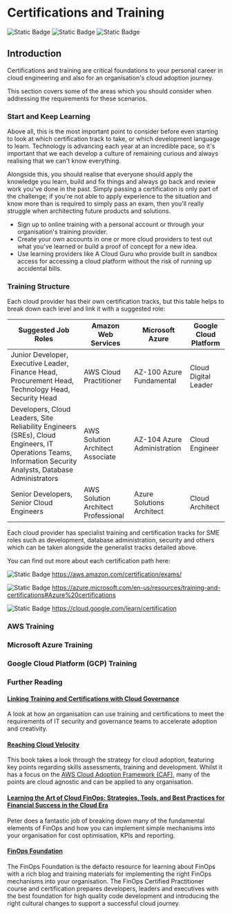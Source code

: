 # Certifications and Training

![Static Badge](https://img.shields.io/badge/Cloud%20Provider-AWS-orange) ![Static Badge](https://img.shields.io/badge/Cloud%20Provider-Azure-lightblue) ![Static Badge](https://img.shields.io/badge/Cloud%20Provider-Google%20Cloud-blue)

## Introduction

Certifications and training are critical foundations to your personal career in cloud engineering and also for an organisation's cloud adoption journey. 

This section covers some of the areas which you should consider when addressing the requirements for these scenarios.

### Start and Keep Learning
Above all, this is the most important point to consider before even starting to look at which certification track to take, or which development language to learn. Technology is advancing each year at an incredible pace, so it's important that we each develop a culture of remaining curious and always realising that we can't know everything.

Alongside this, you should realise that everyone should apply the knowledge you learn, build and fix things and always go back and review work you've done in the past. Simply passing a certification is only part of the challenge; if you're not able to apply experience to the situation and know more than is required to simply pass an exam, then you'll really struggle when architecting future products and solutions.

 - Sign up to online training with a personal account or through your organisation's training provider.
 - Create your own accounts in one or more cloud providers to test out what you've learned or build a proof of concept for a new idea.
 - Use learning providers like A Cloud Guru who provide built in sandbox access for accessing a cloud platform without the risk of running up accidental bills.

### Training Structure

Each cloud provider has their own certification tracks, but this table helps to break down each level and link it with a suggested role:

| Suggested Job Roles | Amazon Web Services | Microsoft Azure | Google Cloud Platform
|--|--|--|--|
|Junior Developer, Executive Leader, Finance Head, Procurement Head, Technology Head, Security Head| AWS Cloud Practitioner|AZ-100 Azure Fundamental|Cloud Digital Leader
|Developers, Cloud Leaders, Site Reliability Engineers (SREs), Cloud Engineers, IT Operations Teams, Information Security Analysts, Database Administrators|AWS Solution Architect Associate|AZ-104 Azure Administration|Cloud Engineer|
|Senior Developers, Senior Cloud Engineers|AWS Solution Architect Professional|Azure Solutions Architect|Cloud Architect|

Each cloud provider has specialist training and certification tracks for SME roles such as development, database administration, security and others which can be taken alongside the generalist tracks detailed above.

You can find out more about each certification path here:

![Static Badge](https://img.shields.io/badge/Cloud%20Provider-AWS-orange) https://aws.amazon.com/certification/exams/

![Static Badge](https://img.shields.io/badge/Cloud%20Provider-Azure-lightblue) https://azure.microsoft.com/en-us/resources/training-and-certifications#Azure%20certifications

![Static Badge](https://img.shields.io/badge/Cloud%20Provider-Google%20Cloud-blue) https://cloud.google.com/learn/certification

### AWS Training

### Microsoft Azure Training

### Google Cloud Platform (GCP) Training

### Further Reading

#### [Linking Training and Certifications with Cloud Governance](https://www.linkedin.com/pulse/linking-training-certifications-cloud-governance-adam)
A look at how an organisation can use training and certifications to meet the requirements of IT security and governance teams to accelerate adoption and creativity.
#### [Reaching Cloud Velocity](https://amzn.to/3SuCIEa)
This book takes a look through the strategy for cloud adoption, featuring key points regarding skills assessments, training and development. Whilst it has a focus on the [AWS Cloud Adoption Framework (CAF)](https://aws.amazon.com/cloud-adoption-framework/), many of the points are cloud agnostic and can be applied to any organisation.

#### [Learning the Art of Cloud FinOps: Strategies, Tools, and Best Practices for Financial Success in the Cloud Era](https://amzn.to/40oaMEe)
Peter does a fantastic job of breaking down many of the fundamental elements of FinOps and how you can implement simple mechanisms into your organisation for cost optimisation, KPIs and reporting. 

#### [FinOps Foundation](https://www.finops.org/)
The FinOps Foundation is the defacto resource for learning about FinOps with a rich blog and training materials for implementing the right FinOps mechanisms into your organisation. The FinOps Certified Practitioner course and certification prepares developers, leaders and executives with the best foundation for high quality code development and introducing the right cultural changes to support a successful cloud journey.
